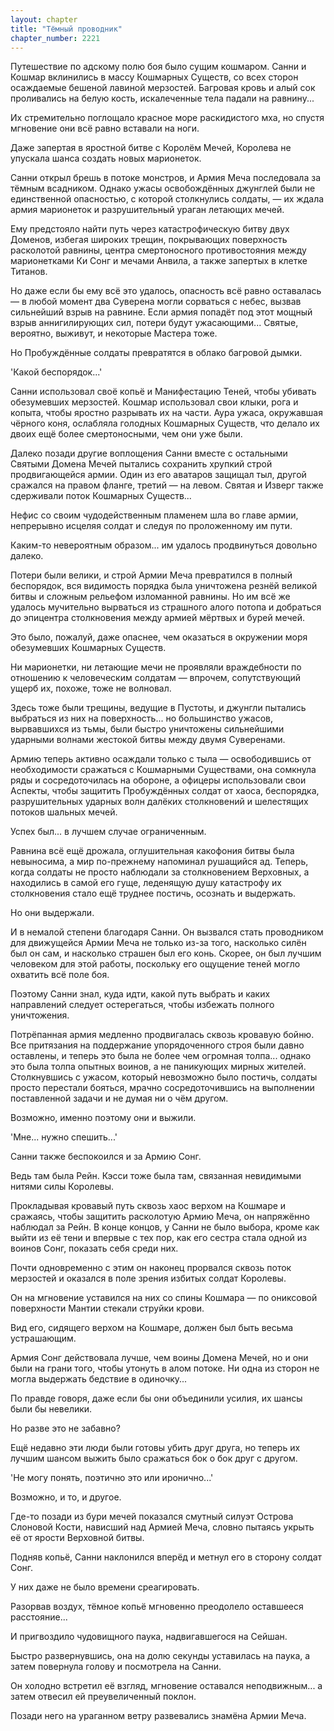 ```yaml
---
layout: chapter
title: "Тёмный проводник"
chapter_number: 2221
---
```




Путешествие по адскому полю боя было сущим кошмаром. Санни и Кошмар вклинились в массу Кошмарных Существ, со всех сторон осаждаемые бешеной лавиной мерзостей. Багровая кровь и алый сок проливались на белую кость, искалеченные тела падали на равнину...

Их стремительно поглощало красное море раскидистого мха, но спустя мгновение они всё равно вставали на ноги.

Даже запертая в яростной битве с Королём Мечей, Королева не упускала шанса создать новых марионеток.

Санни открыл брешь в потоке монстров, и Армия Меча последовала за тёмным всадником. Однако ужасы освобождённых джунглей были не единственной опасностью, с которой столкнулись солдаты, — их ждала армия марионеток и разрушительный ураган летающих мечей.

Ему предстояло найти путь через катастрофическую битву двух Доменов, избегая широких трещин, покрывающих поверхность расколотой равнины, центра смертоносного противостояния между марионетками Ки Сонг и мечами Анвила, а также запертых в клетке Титанов.

Но даже если бы ему всё это удалось, опасность всё равно оставалась — в любой момент два Суверена могли сорваться с небес, вызвав сильнейший взрыв на равнине. Если армия попадёт под этот мощный взрыв аннигилирующих сил, потери будут ужасающими... Святые, вероятно, выживут, и некоторые Мастера тоже.

Но Пробуждённые солдаты превратятся в облако багровой дымки.

'Какой беспорядок...'

Санни использовал своё копьё и Манифестацию Теней, чтобы убивать обезумевших мерзостей. Кошмар использовал свои клыки, рога и копыта, чтобы яростно разрывать их на части. Аура ужаса, окружавшая чёрного коня, ослабляла голодных Кошмарных Существ, что делало их двоих ещё более смертоносными, чем они уже были.

Далеко позади другие воплощения Санни вместе с остальными Святыми Домена Мечей пытались сохранить хрупкий строй продвигающейся армии. Один из его аватаров защищал тыл, другой сражался на правом фланге, третий — на левом. Святая и Изверг также сдерживали поток Кошмарных Существ...

Нефис со своим чудодейственным пламенем шла во главе армии, непрерывно исцеляя солдат и следуя по проложенному им пути.

Каким-то невероятным образом... им удалось продвинуться довольно далеко.

Потери были велики, и строй Армии Меча превратился в полный беспорядок, вся видимость порядка была уничтожена резнёй великой битвы и сложным рельефом изломанной равнины. Но им всё же удалось мучительно вырваться из страшного алого потопа и добраться до эпицентра столкновения между армией мёртвых и бурей мечей.

Это было, пожалуй, даже опаснее, чем оказаться в окружении моря обезумевших Кошмарных Существ.

Ни марионетки, ни летающие мечи не проявляли враждебности по отношению к человеческим солдатам — впрочем, сопутствующий ущерб их, похоже, тоже не волновал.

Здесь тоже были трещины, ведущие в Пустоты, и джунгли пытались выбраться из них на поверхность... но большинство ужасов, вырвавшихся из тьмы, были быстро уничтожены сильнейшими ударными волнами жестокой битвы между двумя Суверенами.

Армию теперь активно осаждали только с тыла — освободившись от необходимости сражаться с Кошмарными Существами, она сомкнула ряды и сосредоточилась на обороне, а офицеры использовали свои Аспекты, чтобы защитить Пробуждённых солдат от хаоса, беспорядка, разрушительных ударных волн далёких столкновений и шелестящих потоков шальных мечей.

Успех был... в лучшем случае ограниченным.

Равнина всё ещё дрожала, оглушительная какофония битвы была невыносима, а мир по-прежнему напоминал рушащийся ад. Теперь, когда солдаты не просто наблюдали за столкновением Верховных, а находились в самой его гуще, леденящую душу катастрофу их столкновения стало ещё труднее постичь, осознать и выдержать.

Но они выдержали.

И в немалой степени благодаря Санни. Он вызвался стать проводником для движущейся Армии Меча не только из-за того, насколько силён был он сам, и насколько страшен был его конь. Скорее, он был лучшим человеком для этой работы, поскольку его ощущение теней могло охватить всё поле боя.

Поэтому Санни знал, куда идти, какой путь выбрать и каких направлений следует остерегаться, чтобы избежать полного уничтожения.

Потрёпанная армия медленно продвигалась сквозь кровавую бойню. Все притязания на поддержание упорядоченного строя были давно оставлены, и теперь это была не более чем огромная толпа... однако это была толпа опытных воинов, а не паникующих мирных жителей. Столкнувшись с ужасом, который невозможно было постичь, солдаты просто перестали бояться, мрачно сосредоточившись на выполнении поставленной задачи и не думая ни о чём другом.

Возможно, именно поэтому они и выжили.

'Мне... нужно спешить...'

Санни также беспокоился и за Армию Сонг.

Ведь там была Рейн. Кэсси тоже была там, связанная невидимыми нитями силы Королевы.

Прокладывая кровавый путь сквозь хаос верхом на Кошмаре и сражаясь, чтобы защитить расколотую Армию Меча, он напряжённо наблюдал за Рейн. В конце концов, у Санни не было выбора, кроме как выйти из её тени и впервые с тех пор, как его сестра стала одной из воинов Сонг, показать себя среди них.

Почти одновременно с этим он наконец прорвался сквозь поток мерзостей и оказался в поле зрения избитых солдат Королевы.

Он на мгновение уставился на них со спины Кошмара — по ониксовой поверхности Мантии стекали струйки крови.

Вид его, сидящего верхом на Кошмаре, должен был быть весьма устрашающим.

Армия Сонг действовала лучше, чем воины Домена Мечей, но и они были на грани того, чтобы утонуть в алом потоке. Ни одна из сторон не могла выдержать бедствие в одиночку...

По правде говоря, даже если бы они объединили усилия, их шансы были бы невелики.

Но разве это не забавно?

Ещё недавно эти люди были готовы убить друг друга, но теперь их лучшим шансом выжить было сражаться бок о бок друг с другом.

'Не могу понять, поэтично это или иронично...'

Возможно, и то, и другое.

Где-то позади из бури мечей показался смутный силуэт Острова Слоновой Кости, нависший над Армией Меча, словно пытаясь укрыть её от ярости Верховной битвы.

Подняв копьё, Санни наклонился вперёд и метнул его в сторону солдат Сонг.

У них даже не было времени среагировать.

Разорвав воздух, тёмное копьё мгновенно преодолело оставшееся расстояние...

И пригвоздило чудовищного паука, надвигавшегося на Сейшан.

Быстро развернувшись, она на долю секунды уставилась на паука, а затем повернула голову и посмотрела на Санни.

Он холодно встретил её взгляд, мгновение оставался неподвижным... а затем отвесил ей преувеличенный поклон.

Позади него на ураганном ветру развевались знамёна Армии Меча.

